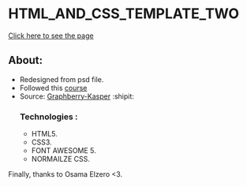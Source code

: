 # HTML_AND_CSS_TEMPLATE_TWO
[Click here to see the page](https://ibrahim-code-1.github.io/HTML_AND_CSS_TEMPLATE_TWO/)
## About:
- Redesigned from psd file.
- Followed this [course](https://youtu.be/heuDmrEAgUA?si=HM1yUO9vtrOGmKVX)
- Source: [Graphberry-Kasper](https://www.graphberry.com/item/kasper-one-page-psd-template) :shipit:
  ### Technologies :
  - HTML5.
  - CSS3.
  - FONT AWESOME 5.
  - NORMAILZE CSS.

Finally, thanks to Osama Elzero <3.

